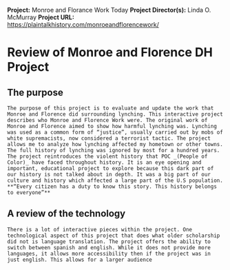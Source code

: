**Project:**
Monroe and Florance Work Today 
**Project Director(s):**
Linda O. McMurray
**Project URL:**
https://plaintalkhistory.com/monroeandflorencework/
 
# Review of Monroe and Florence DH Project

## The purpose
	The purpose of this project is to evaluate and update the work that Monroe and Florence did surrounding lynching. This interactive project describes who Monroe and Florence Work were. The original work of Monroe and Florence aimed to show how harmful lynching was. Lynching was used as a common form of “justice”, usually carried out by mobs of white supremacists, now considered a terrorist tactic. The project allows me to analyze how lynching affected my hometown or other towns. The full history of lynching was ignored by most for a hundred years. The project reintroduces the violent history that POC _(People of Color)_ have faced throughout history. It is an eye opening and important, educational project to explore because this dark part of our history is not talked about in depth. It was a big part of our culture and history which affected a large part of the U.S population. **“Every citizen has a duty to know this story. This history belongs to everyone”**  

## A review of the technology 
	There is a lot of interactive pieces within the project. One technological aspect of this project that does what older scholarship did not is language translation. The project offers the ability to switch between spanish and english. While it does not provide more languages, it allows more accessibility then if the project was in just english. This allows for a larger audience 
